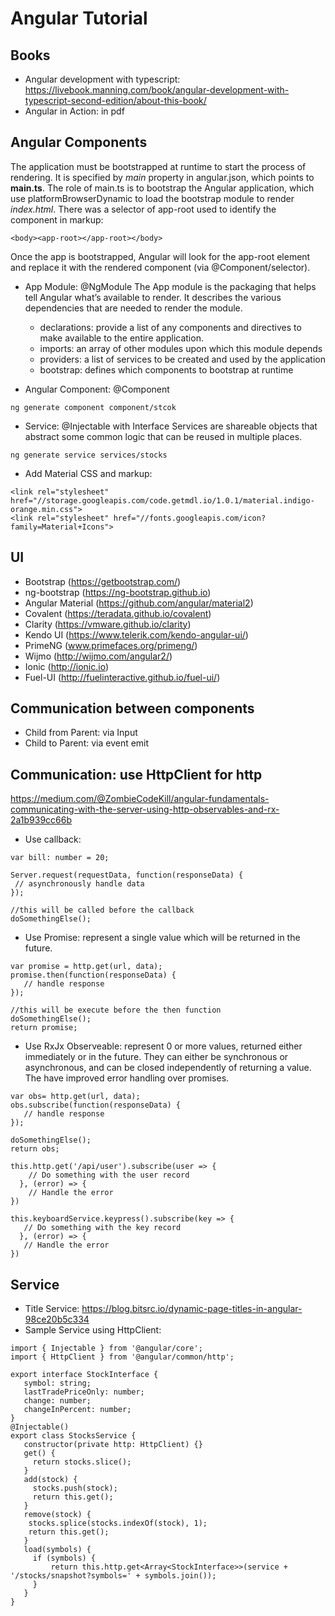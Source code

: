 # Angular Tutorial
## Books
- Angular development with typescript: https://livebook.manning.com/book/angular-development-with-typescript-second-edition/about-this-book/
- Angular in Action: in pdf

## Angular Components
The application must be bootstrapped at runtime to start the process of rendering. It is specified by _main_ property in angular.json, which points to **main.ts**. The role of main.ts is to bootstrap the Angular application, which use platformBrowserDynamic to load the bootstrap module to render _index.html_. There was a selector of app-root used to identify the component in markup:
```
<body><app-root></app-root></body>
```
Once the app is bootstrapped, Angular will look for the app-root element and replace it with the rendered component (via @Component/selector).

- App Module: @NgModule
The App module is the packaging that helps tell Angular what’s available to render.
It describes the various dependencies that are needed to render the module.
    - declarations: provide a list of any components and directives to make available to the entire application.
    - imports: an array of other modules upon which this module depends
    - providers: a list of services to be created and used by the application
    - bootstrap: defines which components to bootstrap at runtime

- Angular Component: @Component
```
ng generate component component/stcok
```
- Service: @Injectable with Interface
Services are shareable objects that abstract some common logic that can be reused in multiple places.
```
ng generate service services/stocks
```
- Add Material CSS and markup:
```
<link rel="stylesheet" href="//storage.googleapis.com/code.getmdl.io/1.0.1/material.indigo-orange.min.css">
<link rel="stylesheet" href="//fonts.googleapis.com/icon?family=Material+Icons">
```


## UI
- Bootstrap (https://getbootstrap.com/)
- ng-bootstrap (https://ng-bootstrap.github.io)
- Angular Material (https://github.com/angular/material2)
- Covalent (https://teradata.github.io/covalent)
- Clarity (https://vmware.github.io/clarity)
- Kendo UI (https://www.telerik.com/kendo-angular-ui/)
- PrimeNG (www.primefaces.org/primeng/)
- Wijmo (http://wijmo.com/angular2/)
- Ionic (http://ionic.io)
- Fuel-UI (http://fuelinteractive.github.io/fuel-ui/)

## Communication between components
- Child from Parent: via Input
- Child to Parent: via event emit

## Communication: use HttpClient for http
https://medium.com/@ZombieCodeKill/angular-fundamentals-communicating-with-the-server-using-http-observables-and-rx-2a1b939cc66b

- Use callback:
```
var bill: number = 20;

Server.request(requestData, function(responseData) {
 // asynchronously handle data
});

//this will be called before the callback
doSomethingElse();
```
- Use Promise: represent a single value which will be returned in the future.
```
var promise = http.get(url, data);
promise.then(function(responseData) {
   // handle response
});

//this will be execute before the then function
doSomethingElse();
return promise;
```

- Use RxJx Observeable: represent 0 or more values, returned either immediately or in the future. They can either be synchronous or asynchronous, and can be closed independently of returning a value. The have improved error handling over promises.
```
var obs= http.get(url, data);
obs.subscribe(function(responseData) {
   // handle response
});

doSomethingElse();
return obs;

this.http.get('/api/user').subscribe(user => {
    // Do something with the user record
  }, (error) => {
    // Handle the error
})

this.keyboardService.keypress().subscribe(key => {
   // Do something with the key record
  }, (error) => {
   // Handle the error
})
```

## Service
- Title Service: https://blog.bitsrc.io/dynamic-page-titles-in-angular-98ce20b5c334
- Sample Service using HttpClient:
```
import { Injectable } from '@angular/core';
import { HttpClient } from '@angular/common/http';

export interface StockInterface {
   symbol: string;
   lastTradePriceOnly: number;
   change: number;
   changeInPercent: number;
}
@Injectable()
export class StocksService {
   constructor(private http: HttpClient) {}
   get() {
     return stocks.slice();
   }
   add(stock) {
     stocks.push(stock);
     return this.get();
   }
   remove(stock) {
    stocks.splice(stocks.indexOf(stock), 1);
    return this.get();
   }
   load(symbols) {
     if (symbols) {
         return this.http.get<Array<StockInterface>>(service + '/stocks/snapshot?symbols=' + symbols.join());
     }
   }
}
```
